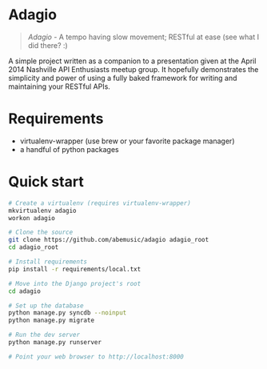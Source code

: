 # Adagio

> *Adagio* - A tempo having slow movement; RESTful at ease (see what I did there? :)

A simple project written as a companion to a presentation given at the 
April 2014 Nashville API Enthusiasts meetup group. It hopefully demonstrates the
simplicity and power of using a fully baked framework for writing and maintaining
your RESTful APIs.

# Requirements

* virtualenv-wrapper (use brew or your favorite package manager)
* a handful of python packages

# Quick start

```bash
# Create a virtualenv (requires virtualenv-wrapper)
mkvirtualenv adagio
workon adagio

# Clone the source
git clone https://github.com/abemusic/adagio adagio_root
cd adagio_root

# Install requirements
pip install -r requirements/local.txt

# Move into the Django project's root
cd adagio

# Set up the database
python manage.py syncdb --noinput
python manage.py migrate

# Run the dev server
python manage.py runserver

# Point your web browser to http://localhost:8000
```
